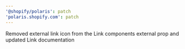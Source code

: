 ```yaml
---
'@shopify/polaris': patch
'polaris.shopify.com': patch
---
```


Removed external link icon from the Link components external prop and updated Link documentation
